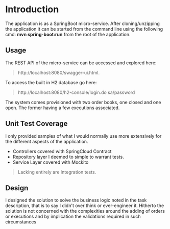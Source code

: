 
# Introduction
The application is as a SpringBoot micro-service. After cloning/unzipping the application it can be started from the command line using the following cmd: **mvn spring-boot:run** from the root of the application. 

## Usage
The REST API of the micro-service can be accessed and explored here:
> http://localhost:8080/swagger-ui.html.

To access the built in H2 database go here:
>http://localhost:8080/h2-console/login.do
>sa/password

The system comes provisioned with two order books, one closed and one open. The former having a few executions associated.

## Unit Test Coverage
I only provided samples of what I would normally use more extensively for the different aspects of the application. 
- Controllers covered with SpringCloud Contract
- Repository layer I deemed to simple to warrant tests.
- Service Layer covered with Mockito 

>Lacking entirely are Integration tests.

## Design
I designed the solution to solve the business logic noted in the task description, that is to say I didn't over think or ever-engineer it.
Hitherto the solution is not concerned with the complexities around the adding of orders or executions and by implication the validations required in such circumstances

  
